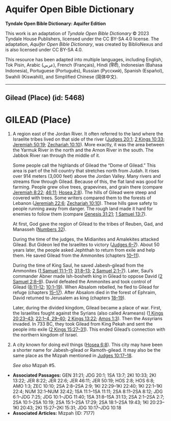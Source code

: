 # Aquifer Open Bible Dictionary

**Tyndale Open Bible Dictionary: Aquifer Edition**

This work is an adaptation of *Tyndale Open Bible Dictionary* © 2023 Tyndale House Publishers, licensed under the CC BY\-SA 4\.0 license. The adaptation, *Aquifer Open Bible Dictionary*, was created by BiblioNexus and is also licensed under CC BY\-SA 4\.0\.

This resource has been adapted into multiple languages, including English, Tok Pisin, Arabic (عربي), French (Français), Hindi (हिंदी), Indonesian (Bahasa Indonesia), Portuguese (Português), Russian (Русский), Spanish (Español), Swahili (Kiswahili), and Simplified Chinese (简体中文).



--------------------------------

## Gilead (Place) (id: 5468)

GILEAD (Place)
==============

1. A region east of the Jordan River. It often referred to the land where the Israelite tribes lived on that side of the river ([Judges 20:1](https://ref.ly/Judg20:1); [2 Kings 10:33](https://ref.ly/2Kgs10:33); [Jeremiah 50:19](https://ref.ly/Jer50:19); [Zechariah 10:10](https://ref.ly/Zech10:10)). More exactly, it was the area between the Yarmuk River in the north and the Arnon River in the south. The Jabbok River ran through the middle of it.

    Some people call the highlands of Gilead the “Dome of Gilead.” This area is part of the hill country that stretches north from Judah. It rises over 914 meters (3,000 feet) above the Jordan Valley. Many rivers and streams flow through Gilead. Because of this, the flat land was good for farming. People grew olive trees, grapevines, and grain there (compare [Jeremiah 8:22](https://ref.ly/Jer8:22); [46:11](https://ref.ly/Jer46:11); [Hosea 2:8](https://ref.ly/Hos2:8)). The hills of Gilead were steep and covered with trees. Some writers compared them to the forests of Lebanon ([Jeremiah 22:6](https://ref.ly/Jer22:6); [Zechariah 10:10](https://ref.ly/Zech10:10)). These hills gave safety to people running away from danger. The rough land made it hard for enemies to follow them (compare [Genesis 31:21](https://ref.ly/Gen31:21); [1 Samuel 13:7](https://ref.ly/1Sam13:7)).

    At first, God gave the region of Gilead to the tribes of Reuben, Gad, and Manasseh ([Numbers 32](https://ref.ly/Num32:1-Num32:42)).

    During the time of the judges, the Midianites and Amalekites attacked Gilead. But Gideon led the Israelites to victory ([Judges 6–7](https://ref.ly/Judg6:1-Judg7:25)). About 50 years later, the people asked Jephthah to return from exile and help them. He saved Gilead from the Ammonites (chapters [10–11](https://ref.ly/Judg10:1-Judg11:40)).

    During the time of King Saul, he saved Jabesh\-gilead from the Ammonites ([1 Samuel 11:1–11](https://ref.ly/1Sam11:1-1Sam11:11); [31:8–13](https://ref.ly/1Sam31:8-1Sam31:13); [2 Samuel 2:1–7](https://ref.ly/2Sam2:1-2Sam2:7)). Later, Saul’s commander Abner made Ish\-bosheth king in Gilead to oppose David ([2 Samuel 2:8–9](https://ref.ly/2Sam2:8-2Sam2:9)). David defeated the Ammonites and took control of Gilead ([8:11–12](https://ref.ly/2Sam8:11-2Sam8:12); [10:1–19](https://ref.ly/2Sam10:1-2Sam10:19)). When Absalom rebelled, he fled to Gilead for refuge (chapters [15–17](https://ref.ly/2Sam15:1-2Sam17:29)). After Absalom died in the forest of Ephraim, David returned to Jerusalem as king (chapters [18–19](https://ref.ly/2Sam18:1-2Sam19:43)).

    Later, during the divided kingdom, Gilead became a place of war. First, the Israelites fought against the Syrians (also called Arameans) ([1 Kings 20:23–43](https://ref.ly/1Kgs20:23-1Kgs20:43); [22:1–4, 29–40](https://ref.ly/1Kgs22:1-1Kgs22:4,1Kgs22:29-1Kgs22:40); [2 Kings 13:22](https://ref.ly/2Kgs13:22); [Amos 1:3](https://ref.ly/Amos1:3)). Then the Assyrians invaded. In 733 BC, they took Gilead from King Pekah and sent the people into exile ([2 Kings 15:27–31](https://ref.ly/2Kgs15:27-2Kgs15:31)). This ended Gilead’s connection with the northern kingdom of Israel.

2. A city known for doing evil things ([Hosea 6:8](https://ref.ly/Hos6:8)). This city may have been a shorter name for Jabesh\-gilead or Ramoth\-gilead. It may also be the same place as the Mizpah mentioned in [Judges 10:17–18](https://ref.ly/Judg10:17-Judg10:18).

    *See also* Mizpah \#5.

* **Associated Passages:** GEN 31:21; JDG 20:1; 1SA 13:7; 2KI 10:33; 2KI 13:22; JER 8:22; JER 22:6; JER 46:11; JER 50:19; HOS 2:8; HOS 6:8; AMO 1:3; ZEC 10:10; 2SA 2:8–2SA 2:9; 1KI 22:29–1KI 22:40; 1KI 22:1–1KI 22:4; NUM 32:1–NUM 32:42; 1SA 11:1–1SA 11:11; 2SA 8:11–2SA 8:12; JDG 6:1–JDG 7:25; JDG 10:1–JDG 11:40; 1SA 31:8–1SA 31:13; 2SA 2:1–2SA 2:7; 2SA 10:1–2SA 10:19; 2SA 15:1–2SA 17:29; 2SA 18:1–2SA 19:43; 1KI 20:23–1KI 20:43; 2KI 15:27–2KI 15:31; JDG 10:17–JDG 10:18
* **Associated Articles:** Mizpah (ID: 7177)

